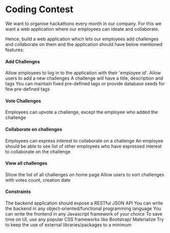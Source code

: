 # Coding Contest
We want to organise hackathons every month in our company. For this we want a web application where our employees can ideate and collaborate.

Hence, build a web application which lets our employees add challenges and collaborate on them and the application should have below mentioned features:

#### Add Challenges
Allow employees to log in to the application with their 'employee id'.
Allow users to add a new challenges
A challenge will have a title, description and tags
You can maintain fixed pre-defined tags or provide database seeds for few pre-defined tags

#### Vote Challenges
Employees can upvote a challenge, except the employee who added the challenge

#### Collaborate on challenges
Employees can express interest to collaborate on a challenge
An employee should be able to see list of other employees who have expressed interest to collaborate on the challenge

#### View all challenges
Show the list of all challenges on home page
Allow users to sort challenges with votes count, creation date

#### Constraints
The backend application should expose a RESTful JSON API
You can write the backend in any object-oriented/functional programming language
You can write the frontend in any Javascript framework of your choice
To save time on UI, use any popular CSS frameworks like Bootstrap/ Materialize
Try to keep the use of external libraries/packages to a minimum